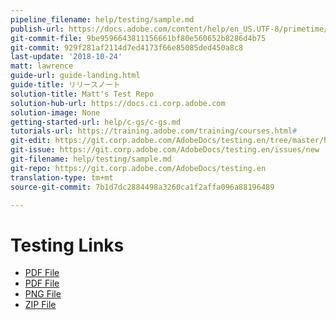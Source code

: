 ```yaml
---
pipeline_filename: help/testing/sample.md
publish-url: https://docs.adobe.com/content/help/en_US.UTF-8/primetime/testing/hello/sample.html
git-commit-file: 9be9596643811156661bf80e560652b8286d4b75
git-commit: 929f281af2114d7ed4173f66e85085ded450a8c8
last-update: '2018-10-24'
matt: lawrence
guide-url: guide-landing.html
guide-title: リリースノート
solution-title: Matt's Test Repo
solution-hub-url: https://docs.ci.corp.adobe.com
solution-image: None
getting-started-url: help/c-gs/c-gs.md
tutorials-url: https://training.adobe.com/training/courses.html#
git-edit: https://git.corp.adobe.com/AdobeDocs/testing.en/tree/master/help/testing/sample.md
git-issue: https://git.corp.adobe.com/AdobeDocs/testing.en/issues/new
git-filename: help/testing/sample.md
git-repo: https://git.corp.adobe.com/AdobeDocs/testing.en
translation-type: tm+mt
source-git-commit: 7b1d7dc2884498a3260ca1f2affa096a88196489

---
```


# Testing Links

* [PDF File](acro.pdf)
* [PDF File](matt/Publish_Workflow.pdf)
* [PNG File](image.png)
* [ZIP File](archive.zip)
